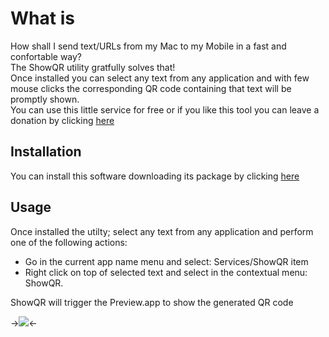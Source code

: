 # What is
How shall I send text/URLs from my Mac to my Mobile in a fast and confortable way?<br/>
The ShowQR utility gratfully solves that!<br/>
Once installed you can select any text from any application and with few mouse clicks the corresponding QR code containing that text will be promptly shown.<br/>
You can use this little service for free or if you like this tool you can leave a donation by clicking [here][donate]

## Installation
You can install this software downloading its package by clicking [here][package]

## Usage
Once installed the utilty; select any text from any application and perform one of the following actions:
 - Go in the current app name menu and select: Services/ShowQR item
 - Right click on top of selected text and select in the contextual menu: ShowQR.

ShowQR will trigger the Preview.app to show the generated QR code

->![][usecase]<-

[donate]: http://ricsxn.duckdns.org/donate.html
[package]: https://github.com/ricsxn/ShowQR/blob/build/ShowQR.pkg
[usecase]: https://github.com/ricsxn/ShowQR/raw/master/docs/ShowQR_use.jpg
